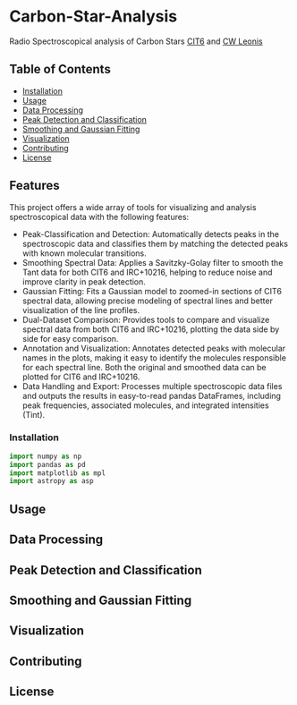 # Carbon-Star-Analysis
Radio Spectroscopical analysis of Carbon Stars [CIT6](https://en.wikipedia.org/wiki/CIT_6) and [CW Leonis](https://en.wikipedia.org/wiki/CW_Leonis) 

## Table of Contents
- [Installation](#installation)
- [Usage](#usage)
- [Data Processing](#data-processing)
- [Peak Detection and Classification](#peak-detection-and-classification)
- [Smoothing and Gaussian Fitting](#smoothing-and-gaussian-fitting)
- [Visualization](#visualization)
- [Contributing](#contributing)
- [License](#license)



## Features
This project offers a wide array of tools for visualizing and analysis spectroscopical data with the following features:
- Peak-Classification and Detection: Automatically detects peaks in the spectroscopic data and classifies them by matching the detected peaks with known molecular transitions.
- Smoothing Spectral Data: Applies a Savitzky-Golay filter to smooth the Tant data for both CIT6 and IRC+10216, helping to reduce noise and improve clarity in peak detection.
- Gaussian Fitting: Fits a Gaussian model to zoomed-in sections of CIT6 spectral data, allowing precise modeling of spectral lines and better visualization of the line profiles.
- Dual-Dataset Comparison: Provides tools to compare and visualize spectral data from both CIT6 and IRC+10216, plotting the data side by side for easy comparison.
- Annotation and Visualization: Annotates detected peaks with molecular names in the plots, making it easy to identify the molecules responsible for each spectral line. Both the original and smoothed data can be plotted for CIT6 and IRC+10216.
- Data Handling and Export: Processes multiple spectroscopic data files and outputs the results in easy-to-read pandas DataFrames, including peak frequencies, associated molecules, and integrated intensities (Tint).


### Installation 

```python 
import numpy as np
import pandas as pd
import matplotlib as mpl
import astropy as asp

```


## Usage

## Data Processing

## Peak Detection and Classification

## Smoothing and Gaussian Fitting

## Visualization

## Contributing

## License
